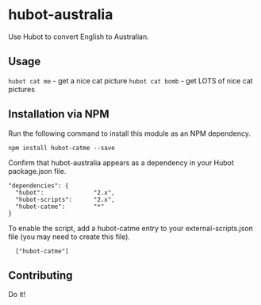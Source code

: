 hubot-australia
===================

Use Hubot to convert English to Australian.

## Usage

`hubot cat me` - get a nice cat picture
`hubot cat bomb` - get LOTS of nice cat pictures


## Installation via NPM

Run the following command to install this module as an NPM dependency.

```
npm install hubot-catme --save
```

Confirm that hubot-australia appears as a dependency in your Hubot package.json file.

```
"dependencies": {
  "hubot":              "2.x",
  "hubot-scripts":      "2.x",
  "hubot-catme":        "*"
}
```

To enable the script, add a hubot-catme entry to your external-scripts.json file (you may need to create this file).

```
  ["hubot-catme"]
```

## Contributing

Do it!
